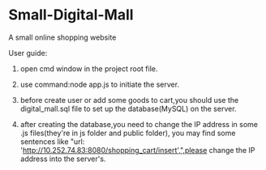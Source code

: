 # Small-Digital-Mall
A small online shopping website

User guide:
1. open cmd window in the project root file.

2. use command:node app.js   to initiate the server.

3. before create user or add some goods to cart,you should use the digital_mall.sql file to set up the database(MySQL) on the server.

4. after creating the database,you need to change the IP address in some .js files(they're in js folder and public folder),
  you may find some sentences like "url: 'http://10.252.74.83:8080/shopping_cart/insert',",please change the IP address into the server's.
